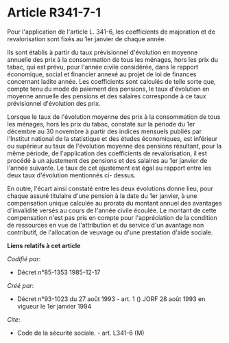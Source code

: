 # Article R341-7-1

Pour l'application de l'article L. 341-6, les coefficients de majoration et de revalorisation sont fixés au 1er janvier de
chaque année.

Ils sont établis à partir du taux prévisionnel d'évolution en moyenne annuelle des prix à la consommation de tous les
ménages, hors les prix du tabac, qui est prévu, pour l'année civile considérée, dans le rapport économique, social et
financier annexé au projet de loi de finances concernant ladite année. Les coefficients sont calculés de telle sorte que,
compte tenu du mode de paiement des pensions, le taux d'évolution en moyenne annuelle des pensions et des salaires
corresponde à ce taux prévisionnel d'évolution des prix.

Lorsque le taux de l'évolution moyenne des prix à la consommation de tous les ménages, hors les prix du tabac, constaté sur
la période du 1er décembre au 30 novembre à partir des indices mensuels publiés par l'Institut national de la statistique et
des études économiques, est inférieur ou supérieur au taux de l'évolution moyenne des pensions résultant, pour la même
période, de l'application des coefficients de revalorisation, il est procédé à un ajustement des pensions et des salaires au
1er janvier de l'année suivante. Le taux de cet ajustement est égal au rapport entre les deux taux d'évolution mentionnés ci-
dessus.

En outre, l'écart ainsi constaté entre les deux évolutions donne lieu, pour chaque assuré titulaire d'une pension à la date
du 1er janvier, à une compensation unique calculée au prorata du montant annuel des avantages d'invalidité versés au cours de
l'année civile écoulée. Le montant de cette compensation n'est pas pris en compte pour l'appréciation de la condition de
ressources en vue de l'attribution et du service d'un avantage non contributif, de l'allocation de veuvage ou d'une
prestation d'aide sociale.

**Liens relatifs à cet article**

_Codifié par_:

  - Décret n°85-1353 1985-12-17

_Créé par_:

  - Décret n°93-1023 du 27 août 1993 - art. 1 () JORF 28 août 1993 en vigueur le 1er janvier 1994

_Cite_:

  - Code de la sécurité sociale. - art. L341-6 (M)
